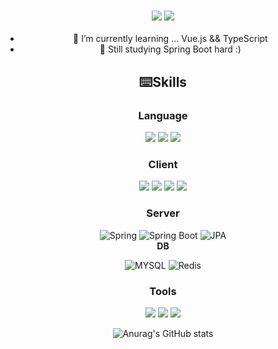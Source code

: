 <div align = "center">  
<center>

<!--![header](https://capsule-render.vercel.app/api?type=waving&color=auto&height=300&section=header&text=Good%20to%20See%20You%20Again&fontSize=70&animation=fadeIn&fontColor=FFFFFF) -->
### <a href="https://romanc3.tistory.com/" target="_blank"><img src="https://img.shields.io/badge/Tistory-232F3E?style=flat-square&logo=Tistory&logoColor=white"/></a> <img src="https://img.shields.io/badge/skywlstn777@gmail.com-EA4335?style=flat-square&logo=Gmail&logoColor=white"/></a>
- 🌱 I’m currently learning ...
     Vue.js && TypeScript 
- 🌱 Still studying Spring Boot hard :)
<!--
**frontLine-kim/frontLine-kim** is a ✨ _special_ ✨ repository because its `README.md` (this file) appears on your GitHub profile.

Here are some ideas to get you started:

- 🔭 I’m currently working on ...
- 🌱 I’m currently learning ...
- 👯 I’m looking to collaborate on ...
- 🤔 I’m looking for help with ...
- 💬 Ask me about ...
- 📫 How to reach me: ...
- 😄 Pronouns: ...
- ⚡ Fun fact: ...
-->

## ⌨️Skills

### Language
<img src="https://img.shields.io/badge/Java-FCC624?style=for-the-badge&logo=java&logoColor=white"/> <img src="https://img.shields.io/badge/JavaScript-F7DF1E?style=for-the-badge&logo=JavaScript&logoColor=white"/>
<img src="https://img.shields.io/badge/TypeScript-3178C6?style=for-the-badge&logo=TypeScript&logoColor=white"/>
<br>
### Client
<img src="https://img.shields.io/badge/Vue.js-4FC08D?style=for-the-badge&logo=Vue.js&logoColor=white"/> <img src="https://img.shields.io/badge/HTML5-E34F26?style=for-the-badge&logo=HTML5&logoColor=white"/> <img src="https://img.shields.io/badge/CSS3-1572B6?style=for-the-badge&logo=CSS3&logoColor=white"/> <img src="https://img.shields.io/badge/TailwindCSS-06B6D4?style=for-the-badge&logo=Tailwind CSS&logoColor=white"/>
<br>
### Server
![Spring](https://img.shields.io/badge/Spring-6DB33F.svg?style=for-the-badge&logo=Spring&logoColor=white)
![Spring Boot](https://img.shields.io/badge/Spring%20Boot-6DB33F.svg?style=for-the-badge&logo=SpringBoot&logoColor=white)
![JPA](https://img.shields.io/badge/JPA-83DA77.svg?style=for-the-badge&logo=Hibernate&logoColor=white)
<br>
**DB** <br>


![MYSQL](https://img.shields.io/badge/MySQL-4479A1.svg?style=for-the-badge&logo=MySQL&logoColor=white)
![Redis](https://img.shields.io/badge/Redis-DC382D.svg?style=for-the-badge&logo=Redis&logoColor=white)

### Tools
<img src="https://img.shields.io/badge/Amazon AWS-232F3E?style=for-the-badge&logo=Amazon AWS&logoColor=white"/> <img src="https://img.shields.io/badge/Amazon EC2-FF9900?style=for-the-badge&logo=Amazon EC2&logoColor=white"/> <img src="https://img.shields.io/badge/Amazon RDS-527FFF?style=for-the-badge&logo=Amazon RDS&logoColor=white"/>
<br>

![Anurag's GitHub stats](https://github-readme-stats.vercel.app/api?username=ckaanf&show_icons=true&theme=midnight-purple)

</center>

</div>
